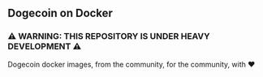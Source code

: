 Dogecoin on Docker
-------------------

### ⚠️ WARNING: THIS REPOSITORY IS UNDER HEAVY DEVELOPMENT ⚠️

Dogecoin docker images, from the community, for the community, with ❤️
